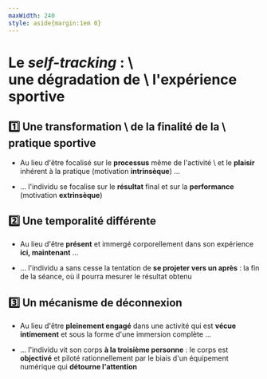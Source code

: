 ```yaml
---
maxWidth: 240
style: aside{margin:1em 0}
---
```


# Le _self-tracking_ : \\<aside>une dégradation de \\ l'expérience sportive</aside>

## :one:  Une transformation \\ de la finalité de la \\  pratique sportive

- Au lieu d'être focalisé sur le **processus** même de l'activité \\ et le **plaisir** inhérent à la pratique (motivation **intrinsèque**) …

- … l'individu se focalise sur le **résultat** final et sur la **performance** (motivation **extrinsèque**)

## :two:  Une temporalité différente

- Au lieu d'être **présent** et immergé corporellement dans son expérience **ici, maintenant** …

- … l'individu a sans cesse la tentation de **se projeter vers un après** : la fin de la séance, où il pourra mesurer le résultat obtenu

## :three:  Un mécanisme de déconnexion

- Au lieu d'être **pleinement engagé** dans une activité qui est **vécue intimement** et sous la forme d'une immersion complète …

- … l'individu vit son corps **à la troisième personne** : le corps est **objectivé** et piloté rationnellement par le biais d'un équipement numérique qui **détourne l'attention**
